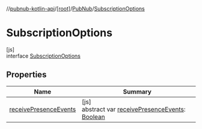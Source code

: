 //[pubnub-kotlin-api](../../../../index.md)/[[root]](../../index.md)/[PubNub](../index.md)/[SubscriptionOptions](index.md)

# SubscriptionOptions

[js]\
interface [SubscriptionOptions](index.md)

## Properties

| Name | Summary |
|---|---|
| [receivePresenceEvents](receive-presence-events.md) | [js]<br>abstract var [receivePresenceEvents](receive-presence-events.md): [Boolean](https://kotlinlang.org/api/latest/jvm/stdlib/kotlin/-boolean/index.html) |
